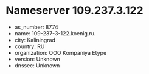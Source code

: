 # Nameserver 109.237.3.122

* as_number: 8774
* name: 109-237-3-122.koenig.ru.
* city: Kaliningrad
* country: RU
* organization: OOO Kompaniya Etype
* version: Unknown
* dnssec: Unknown
